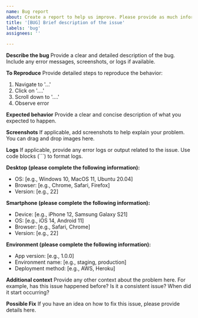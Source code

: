 ```yaml
---
name: Bug report
about: Create a report to help us improve. Please provide as much information as possible to help us understand and reproduce the bug.
title: '[BUG] Brief description of the issue'
labels: 'bug'
assignees: ''

---
```


**Describe the bug**
Provide a clear and detailed description of the bug. Include any error messages, screenshots, or logs if available.

**To Reproduce**
Provide detailed steps to reproduce the behavior:
1. Navigate to '...'
2. Click on '....'
3. Scroll down to '....'
4. Observe error

**Expected behavior**
Provide a clear and concise description of what you expected to happen.

**Screenshots**
If applicable, add screenshots to help explain your problem. You can drag and drop images here.

**Logs**
If applicable, provide any error logs or output related to the issue. Use code blocks (```) to format logs.

**Desktop (please complete the following information):**
 - OS: [e.g., Windows 10, MacOS 11, Ubuntu 20.04]
 - Browser: [e.g., Chrome, Safari, Firefox]
 - Version: [e.g., 22]

**Smartphone (please complete the following information):**
 - Device: [e.g., iPhone 12, Samsung Galaxy S21]
 - OS: [e.g., iOS 14, Android 11]
 - Browser: [e.g., Safari, Chrome]
 - Version: [e.g., 22]

**Environment (please complete the following information):**
- App version: [e.g., 1.0.0]
- Environment name: [e.g., staging, production]
- Deployment method: [e.g., AWS, Heroku]

**Additional context**
Provide any other context about the problem here. For example, has this issue happened before? Is it a consistent issue? When did it start occurring?

**Possible Fix**
If you have an idea on how to fix this issue, please provide details here.
